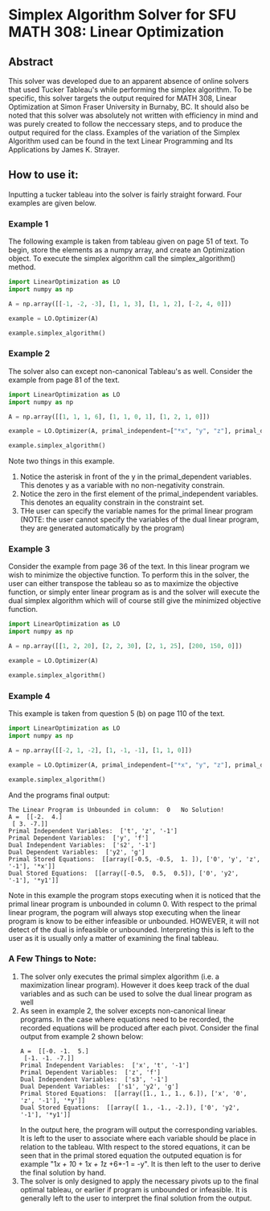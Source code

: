 # Simplex Algorithm Solver for SFU MATH 308: Linear Optimization

## Abstract
This solver was developed due to an apparent absence of online solvers that used Tucker Tableau's while performing the simplex algorithm.  To be specific, this solver targets the output required for MATH 308, Linear Optimization at Simon Fraser University in Burnaby, BC.  It should also be noted that this solver was absolutely not written with efficiency in mind and was purely created to follow the neccessary steps, and to produce the output required for the class.  Examples of the variation of the Simplex Algorithm used can be found in the text Linear Programming and Its Applications by James K. Strayer. 

## How to use it:
Inputting a tucker tableau into the solver is fairly straight forward.  Four examples are given below.

### Example 1
The following example is taken from tableau given on page 51 of text.  To begin, store the elements as a numpy array, and create an Optimization object.  To execute the simplex algorithm call the simplex_algorithm() method. 
```python
import LinearOptimization as LO
import numpy as np

A = np.array([[-1, -2, -3], [1, 1, 3], [1, 1, 2], [-2, 4, 0]])

example = LO.Optimizer(A)

example.simplex_algorithm()
```

### Example 2
The solver also can except non-canonical Tableau's as well.  Consider the example from page 81 of the text.
```python
import LinearOptimization as LO
import numpy as np

A = np.array([[1, 1, 1, 6], [1, 1, 0, 1], [1, 2, 1, 0]])

example = LO.Optimizer(A, primal_independent=["*x", "y", "z"], primal_dependent=["0", "t"])

example.simplex_algorithm()
```
Note two things in this example.  
1. Notice the asterisk in front of the y in the primal_dependent variables.  This denotes y as a variable with no non-negativity constrain.  
2. Notice the zero in the first element of the primal_independent variables.  This denotes an equality constrain in the constraint set.
3. THe user can specify the variable names for the primal linear program (NOTE: the user cannot specify the variables of the dual linear program, they are generated automatically by the program)

### Example 3
Consider the example from page 36 of the text.  In this linear program we wish to minimize the objective function.  To perform this in the solver, the user can either transpose the tableau so as to maximize the objective function, or simply enter linear program as is and the solver will execute the dual simplex algorithm which will of course still give the minimized objective function. 
```python
import LinearOptimization as LO
import numpy as np

A = np.array([[1, 2, 20], [2, 2, 30], [2, 1, 25], [200, 150, 0]])

example = LO.Optimizer(A)

example.simplex_algorithm()
```

### Example 4
This example is taken from question 5 (b) on page 110 of the text.  
```python
import LinearOptimization as LO
import numpy as np

A = np.array([[-2, 1, -2], [1, -1, -1], [1, 1, 0]])

example = LO.Optimizer(A, primal_independent=["*x", "y", "z"], primal_dependent=["0", "t"])

example.simplex_algorithm()
```

And the programs final output:
```
The Linear Program is Unbounded in column:  0   No Solution!
A =  [[-2.  4.]
 [ 3. -7.]]
Primal Independent Variables:  ['t', 'z', '-1']
Primal Dependent Variables:  ['y', 'f']
Dual Independent Variables:  ['s2', '-1']
Dual Dependent Variables:  ['y2', 'g']
Primal Stored Equations:  [[array([-0.5, -0.5,  1. ]), ['0', 'y', 'z', '-1'], '*x']]
Dual Stored Equations:  [[array([-0.5,  0.5,  0.5]), ['0', 'y2', '-1'], '*y1']]
```

Note in this example the program stops executing when it is noticed that the primal linear program is unbounded in column 0.  With respect to the primal linear program, the pogram will always stop executing when the linear program is know to be either infeasible or unbounded.  HOWEVER, it will not detect of the dual is infeasible or unbounded. Interpreting this is left to the user as it is usually only a matter of examining the final tableau. 

### A Few Things to Note:
1. The solver only executes the primal simplex algorithm (i.e. a maximization linear program).  However it does keep track of the dual variables and as such can be used to solve the dual linear program as well
2. As seen in example 2, the solver excepts non-canonical linear programs.  In the case where equations need to be recorded, the recorded equations will be produced after each pivot.  Consider the final output from example 2 shown below:
    ```
    A =  [[-0. -1.  5.]
     [-1. -1. -7.]]
    Primal Independent Variables:  ['x', 't', '-1']
    Primal Dependent Variables:  ['z', 'f']
    Dual Independent Variables:  ['s3', '-1']
    Dual Dependent Variables:  ['s1', 'y2', 'g']
    Primal Stored Equations:  [[array([1., 1., 1., 6.]), ['x', '0', 'z', '-1'], '*y']]
    Dual Stored Equations:  [[array([ 1., -1., -2.]), ['0', 'y2', '-1'], '*y1']]
    ```
    In the output here, the program will output the corresponding variables.  It is left to the user to associate where each variable should be place in relation to the tableau.  WIth respect to the stored equations, it can be seen that in the primal stored equation the outputed equation is for example "1*x + 1*0 + 1*x + 1*z +6*-1 = -y".
    It is then left to the user to derive the final solution by hand.
3. The solver is only designed to apply the necessary pivots up to the final optimal tableau, or earlier if program is unbounded or infeasible.  It is generally left to the user to interpret the final solution from the output.
